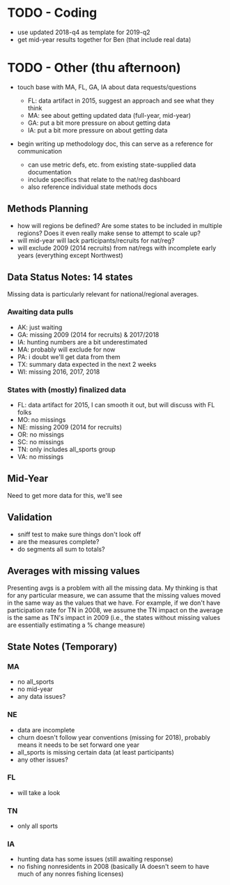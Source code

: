 
# TODO - Coding

- use updated 2018-q4 as template for 2019-q2
- get mid-year results together for Ben (that include real data)

# TODO - Other (thu afternoon)

- touch base with MA, FL, GA, IA about data requests/questions
    + FL: data artifact in 2015, suggest an approach and see what they think
    + MA: see about getting updated data (full-year, mid-year)
    + GA: put a bit more pressure on about getting data
    + IA: put a bit more pressure on about getting data
    
- begin writing up methodology doc, this can serve as a reference for communication
    + can use metric defs, etc. from existing state-supplied data documentation
    + include specifics that relate to the nat/reg dashboard
    + also reference individual state methods docs

## Methods Planning

- how will regions be defined? Are some states to be included in multiple regions? Does it even really make sense to attempt to scale up?
- will mid-year will lack participants/recruits for nat/reg?
- will exclude 2009 (2014 recruits) from nat/regs with incomplete early years (everything except Northwest)

## Data Status Notes: 14 states

Missing data is particularly relevant for national/regional averages.

### Awaiting data pulls

- AK: just waiting
- GA: missing 2009 (2014 for recruits) & 2017/2018
- IA: hunting numbers are a bit underestimated
- MA: probably will exclude for now
- PA: i doubt we'll get data from them
- TX: summary data expected in the next 2 weeks
- WI: missing 2016, 2017, 2018

### States with (mostly) finalized data

- FL: data artifact for 2015, I can smooth it out, but will discuss with FL folks
- MO: no missings
- NE: missing 2009 (2014 for recruits)
- OR: no missings
- SC: no missings
- TN: only includes all_sports group
- VA: no missings

## Mid-Year

Need to get more data for this, we'll see

## Validation

- sniff test to make sure things don't look off
- are the measures complete?
- do segments all sum to totals?

## Averages with missing values

Presenting avgs is a problem with all the missing data. My thinking is that for any particular measure, we can assume that the missing values moved in the same way as the values that we have. For example, if we don't have participation rate for TN in 2008, we assume the TN impact on the average is the same as TN's impact in 2009 (i.e., the states without missing values are essentially estimating a % change measure)


## State Notes (Temporary)

### MA

- no all_sports
- no mid-year
- any data issues?

### NE

- data are incomplete
- churn doesn't follow year conventions (missing for 2018), probably means it needs to be set forward one year
- all_sports is missing certain data (at least participants)
- any other issues?

### FL

- will take a look

### TN

- only all sports

### IA

- hunting data has some issues (still awaiting response)
- no fishing nonresidents in 2008 (basically IA doesn't seem to have much of any nonres fishing licenses)

